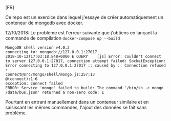 [FR]


Ce repo est un exercice dans lequel j'essaye de créer automatiquement un conteneur de mongodb avec docker.

12/10/2018: Le problème est l'erreur suivante que j'obtiens en lançant la commande de compilation `docker-compose up --build`

```
MongoDB shell version v4.0.3
connecting to: mongodb://127.0.0.1:27017
2018-10-12T17:03:18.848+0000 E QUERY    [js] Error: couldn't connect to server 127.0.0.1:27017, connection attempt failed: SocketException: Error connecting to 127.0.0.1:27017 :: caused by :: Connection refused :
connect@src/mongo/shell/mongo.js:257:13
@(connect):1:6
exception: connect failed
ERROR: Service 'mongo' failed to build: The command '/bin/sh -c mongo /data/bus.json' returned a non-zero code: 1
```

Pourtant en entrant manuellement dans un conteneur similaire et en saisissant les mêmes commandes, l'ajout des données se fait sans problème.


